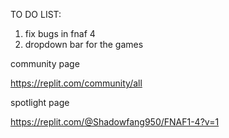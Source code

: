 TO DO LIST:

1. fix bugs in fnaf 4
2. dropdown bar for the games

community page

https://replit.com/community/all


spotlight page

https://replit.com/@Shadowfang950/FNAF1-4?v=1